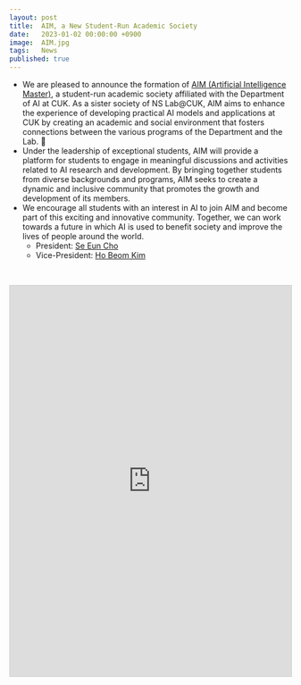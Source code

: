 ```yaml
---
layout: post
title:  AIM, a New Student-Run Academic Society
date:   2023-01-02 00:00:00 +0900
image:  AIM.jpg
tags:   News
published: true
---
```


* We are pleased to announce the formation of [AIM (Artificial Intelligence Master)](https://cuk-aim.github.io/), a student-run academic society affiliated with the Department of AI at CUK. As a sister society of NS Lab@CUK, AIM aims to enhance the experience of developing practical AI models and applications at CUK by creating an academic and social environment that fosters connections between the various programs of the Department and the Lab. :tada:
* Under the leadership of exceptional students, AIM will provide a platform for students to engage in meaningful discussions and activities related to AI research and development. By bringing together students from diverse backgrounds and programs, AIM seeks to create a dynamic and inclusive community that promotes the growth and development of its members.
* We encourage all students with an interest in AI to join AIM and become part of this exciting and innovative community. Together, we can work towards a future in which AI is used to benefit society and improve the lives of people around the world.
  * President: [Se Eun Cho](https://nslab-cuk.github.io/member/secho)
  * Vice-President: [Ho Beom Kim](https://nslab-cuk.github.io/member/hbkim)

<br>

<p align="center"><iframe src="https://cuk-aim.github.io/" width="700" height="700" frameborder="0" marginwidth="0" marginheight="0" style="border:1px solid #CCC; border-width:1px; margin-bottom:5px; max-width: 100%;" allowfullscreen></iframe></p>
